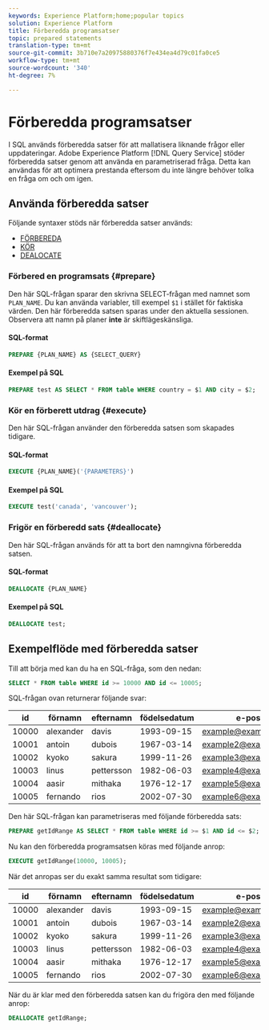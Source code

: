 ```yaml
---
keywords: Experience Platform;home;popular topics
solution: Experience Platform
title: Förberedda programsatser
topic: prepared statements
translation-type: tm+mt
source-git-commit: 3b710e7a20975880376f7e434ea4d79c01fa0ce5
workflow-type: tm+mt
source-wordcount: '340'
ht-degree: 7%

---
```



# Förberedda programsatser

I SQL används förberedda satser för att mallatisera liknande frågor eller uppdateringar. Adobe Experience Platform [!DNL Query Service] stöder förberedda satser genom att använda en parametriserad fråga. Detta kan användas för att optimera prestanda eftersom du inte längre behöver tolka en fråga om och om igen.

## Använda förberedda satser

Följande syntaxer stöds när förberedda satser används:

- [FÖRBEREDA](#prepare)
- [KÖR](#execute)
- [DEALOCATE](#deallocate)

### Förbered en programsats {#prepare}

Den här SQL-frågan sparar den skrivna SELECT-frågan med namnet som `PLAN_NAME`. Du kan använda variabler, till exempel `$1` i stället för faktiska värden. Den här förberedda satsen sparas under den aktuella sessionen. Observera att namn på planer **inte** är skiftlägeskänsliga.

#### SQL-format

```sql
PREPARE {PLAN_NAME} AS {SELECT_QUERY}
```

#### Exempel på SQL

```sql
PREPARE test AS SELECT * FROM table WHERE country = $1 AND city = $2;
```

### Kör en förberett utdrag {#execute}

Den här SQL-frågan använder den förberedda satsen som skapades tidigare.

#### SQL-format

```sql
EXECUTE {PLAN_NAME}('{PARAMETERS}')
```

#### Exempel på SQL

```sql
EXECUTE test('canada', 'vancouver');
```

### Frigör en förberedd sats {#deallocate}

Den här SQL-frågan används för att ta bort den namngivna förberedda satsen.

#### SQL-format

```sql
DEALLOCATE {PLAN_NAME}
```

#### Exempel på SQL

```sql
DEALLOCATE test;
```

## Exempelflöde med förberedda satser

Till att börja med kan du ha en SQL-fråga, som den nedan:

```sql
SELECT * FROM table WHERE id >= 10000 AND id <= 10005;
```

SQL-frågan ovan returnerar följande svar:

| id | förnamn | efternamn | födelsedatum | e-post | stad | land |
|--- | --------- | -------- | --------- | ----- | ------- | ---- |
| 10000 | alexander | davis | 1993-09-15 | example@example.com | Vancouver | Kanada |
| 10001 | antoin | dubois | 1967-03-14 | example2@example.com | Paris | Frankrike |
| 10002 | kyoko | sakura | 1999-11-26 | example3@example.com | Tokyo | Japan |
| 10003 | linus | pettersson | 1982-06-03 | example4@example.com | Stockholm | Sverige |
| 10004 | aasir | mithaka | 1976-12-17 | example5@example.com | Nairobi | Kenya |
| 10005 | fernando | rios | 2002-07-30 | example6@example.com | Santiago | Chile |

Den här SQL-frågan kan parametriseras med följande förberedda sats:

```sql
PREPARE getIdRange AS SELECT * FROM table WHERE id >= $1 AND id <= $2; 
```

Nu kan den förberedda programsatsen köras med följande anrop:

```sql
EXECUTE getIdRange(10000, 10005);
```

När det anropas ser du exakt samma resultat som tidigare:

| id | förnamn | efternamn | födelsedatum | e-post | stad | land |
|--- | --------- | -------- | --------- | ----- | ------- | ---- |
| 10000 | alexander | davis | 1993-09-15 | example@example.com | Vancouver | Kanada |
| 10001 | antoin | dubois | 1967-03-14 | example2@example.com | Paris | Frankrike |
| 10002 | kyoko | sakura | 1999-11-26 | example3@example.com | Tokyo | Japan |
| 10003 | linus | pettersson | 1982-06-03 | example4@example.com | Stockholm | Sverige |
| 10004 | aasir | mithaka | 1976-12-17 | example5@example.com | Nairobi | Kenya |
| 10005 | fernando | rios | 2002-07-30 | example6@example.com | Santiago | Chile |

När du är klar med den förberedda satsen kan du frigöra den med följande anrop:

```sql
DEALLOCATE getIdRange;
```

